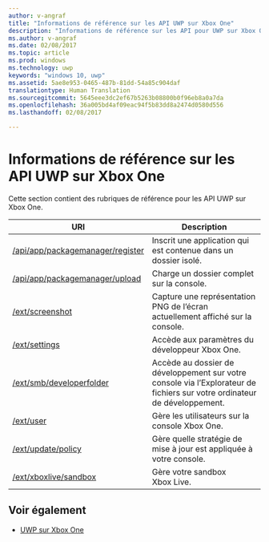 ```yaml
---
author: v-angraf
title: "Informations de référence sur les API UWP sur Xbox One"
description: "Informations de référence sur les API pour UWP sur Xbox One."
ms.author: v-angraf
ms.date: 02/08/2017
ms.topic: article
ms.prod: windows
ms.technology: uwp
keywords: "windows 10, uwp"
ms.assetid: 5ae8e953-0465-487b-81dd-54a85c904daf
translationtype: Human Translation
ms.sourcegitcommit: 5645eee3dc2ef67b5263b08800b0f96eb8a0a7da
ms.openlocfilehash: 36a005bd4af09eac94f5b83dd8a2474d0580d556
ms.lasthandoff: 02/08/2017

---
```


# <a name="uwp-on-xbox-one-api-reference"></a>Informations de référence sur les API UWP sur Xbox One

Cette section contient des rubriques de référence pour les API UWP sur Xbox One.

| URI        | Description |
|------------|-------------|
|[/api/app/packagemanager/register](wdp-loose-folder-register-api.md)| Inscrit une application qui est contenue dans un dossier isolé. |
|[/api/app/packagemanager/upload](wdp-folder-upload.md)| Charge un dossier complet sur la console. |
|[/ext/screenshot](wdp-media-capture-api.md)| Capture une représentation PNG de l’écran actuellement affiché sur la console. |
|[/ext/settings](wdp-xboxsettings-api.md)| Accède aux paramètres du développeur Xbox One. |
|[/ext/smb/developerfolder](wdp-smb-api.md)| Accède au dossier de développement sur votre console via l’Explorateur de fichiers sur votre ordinateur de développement. |
|[/ext/user](wdp-user-management.md)| Gère les utilisateurs sur la console Xbox One. |
|[/ext/update/policy](wdp-updatepolicy-api.md)| Gère quelle stratégie de mise à jour est appliquée à votre console. |
|[/ext/xboxlive/sandbox](wdp-sandbox-api.md)| Gère votre sandbox Xbox Live. |

## <a name="see-also"></a>Voir également

- [UWP sur Xbox One](index.md)

